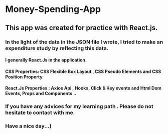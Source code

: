 # Money-Spending-App
## This app was created for practice with React.js.
### In the light of the data in the JSON file I wrote, I tried to make an expenditure study by reflecting this data.

#### I generally React.Js in the application.
#### CSS Properties: CSS Flexible Box Layout , CSS Pseudo Elements and CSS Position Property
#### React.Js Properties : Axios Api , Hooks, Click & Key events and Html Dom Events, Props and Components ..


### If you have any advices for my learning path . Please do not hesitate to contact with me.
### Have a nice day...)

